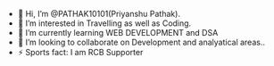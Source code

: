 - 👋 Hi, I’m @PATHAK10101(Priyanshu Pathak).
- 👀 I’m interested in Travelling as well as Coding.
- 🌱 I’m currently learning WEB DEVELOPMENT and DSA
- 💞️ I’m looking to collaborate on Development and analyatical areas..
- ⚡ Sports fact: I am RCB Supporter

<!---
PATHAK10101/PATHAK10101 is a ✨ special ✨ repository because its `README.md` (this file) appears on your GitHub profile.
You can click the Preview link to take a look at your changes.
--->
